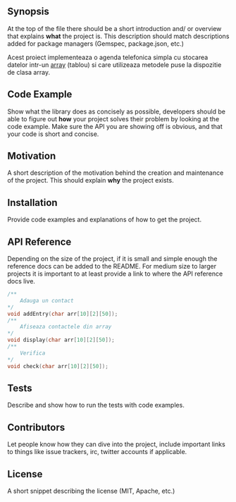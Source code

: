 ## Synopsis

At the top of the file there should be a short introduction and/ or overview that explains **what** the project is. This description should match descriptions added for package managers (Gemspec, package.json, etc.)

Acest proiect implementeaza o agenda telefonica simpla cu stocarea datelor intr-un [array](http://www.cplusplus.com/reference/array/array/) (tablou) si care utilizeaza metodele puse la dispozitie de clasa array.

## Code Example

Show what the library does as concisely as possible, developers should be able to figure out **how** your project solves their problem by looking at the code example. Make sure the API you are showing off is obvious, and that your code is short and concise.

## Motivation

A short description of the motivation behind the creation and maintenance of the project. This should explain **why** the project exists.

## Installation

Provide code examples and explanations of how to get the project.

## API Reference

Depending on the size of the project, if it is small and simple enough the reference docs can be added to the README. For medium size to larger projects it is important to at least provide a link to where the API reference docs live.
```Cpp
/**
    Adauga un contact
*/
void addEntry(char arr[10][2][50]);
/**
    Afiseaza contactele din array
*/
void display(char arr[10][2][50]);
/**
    Verifica 
*/
void check(char arr[10][2][50]);
```


## Tests

Describe and show how to run the tests with code examples.

## Contributors

Let people know how they can dive into the project, include important links to things like issue trackers, irc, twitter accounts if applicable.

## License

A short snippet describing the license (MIT, Apache, etc.)


